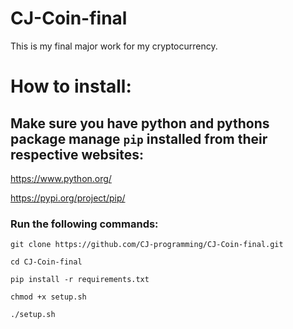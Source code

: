 # CJ-Coin-final
This is my final major work for my cryptocurrency.

# How to install:
## Make sure you have python and pythons package manage `pip` installed from their respective websites:
https://www.python.org/

https://pypi.org/project/pip/

### Run the following commands:
`git clone https://github.com/CJ-programming/CJ-Coin-final.git`

`cd CJ-Coin-final`

`pip install -r requirements.txt`

`chmod +x setup.sh`

`./setup.sh`
